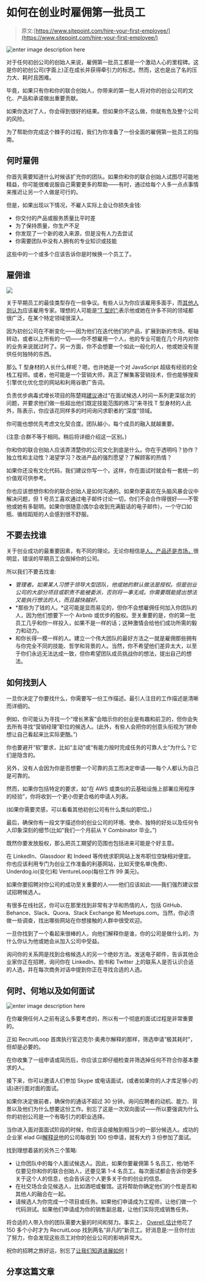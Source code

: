 # 如何在创业时雇佣第一批员工

> 原文:[https://www.sitepoint.com/hire-your-first-employee/](https://www.sitepoint.com/hire-your-first-employee/)

![enter image description here](../Images/7012e40b641778646a939fd4b7337870.png)

对于任何初创公司的创始人来说，雇佣第一批员工都是一个激动人心的里程碑。这是你的初创公司(字面上)正在成长并获得牵引力的标志。然而，这也是出了名的压力大、耗时且困难。

毕竟，如果只有你和你的联合创始人，你带来的第一批人将对你的创业公司的文化、产品和承诺做出重要贡献。

如果你选对了人，你会得到很好的结果。但如果你不这么做，你就有危及整个公司的风险。

为了帮助你完成这个棘手的过程，我们为你准备了一份全面的雇佣第一批员工的指南。

## 何时雇佣

你首先需要知道什么时候该扩充你的团队。如果你和你的联合创始人试图尽可能地精益，你可能很难说服自己需要更多的帮助——有时，通过给每个人多一点点事情来推迟让另一个人做是可行的。

但是，如果出现以下情况，不雇人实际上会让你损失金钱:

*   你交付的产品或服务质量比平时差
*   为了保持质量，你生产不足
*   你发现了一个新的收入来源，但是没有人力去尝试
*   你需要团队中没有人拥有的专业知识或技能

这些中的一个或多个应该告诉你是时候换一个员工了。

## 雇佣谁

![](../Images/05501d2736958189f9cf9e89ded5f0ea.png)

关于早期员工的最佳类型存在一些争议。有些人认为你应该雇用多面手，而[其他人则认为](http://www.inc.com/francesca-fenzi/why-you-should-hire-specialists.html)应该雇用专家。理想的人可能是[“T 型的”:](http://andrewchen.co/building-the-initial-team-for-seed-stage-startups/)表示他或她在许多不同的领域都很广泛，在某个特定领域很深入。

因为初创公司在不断变化——因为他们在迭代他们的产品，扩展到新的市场，枢轴转动，或者以上所有的一切——你不想雇用一个人，他的专业可能在几个月内对你的业务来说就过时了。另一方面，你不会想要一个如此一般化的人，他或她没有提供任何独特的东西。

那么 T 型身材的人长什么样呢？嗯，也许她是一个对 JavaScript 超级有经验的全栈工程师。或者，他可能是一个营销大师，真正了解集客营销技术，但也能够搜索引擎优化优化您的网站和利用谷歌广告词。

负责优步病毒式增长项目的陈楚翔[建议](http://andrewchen.co/building-the-initial-team-for-seed-stage-startups/)通过“在面试候选人时问一系列更深层次的问题，并要求他们做一些超出他们既定技能范围的练习”来寻找 T 型身材的人此外，陈表示，你应该花同样多的时间询问求职者的“深度”领域。

你可能也想优先考虑文化契合度。团队越小，每个成员的融入就越重要。

(注意:合群不等于相同。稍后将详细介绍这一区别。)

你和你的联合创始人应该弄清楚你的公司文化到底是什么。你在乎透明吗？协作？独立性和主动性？渴望学习？改进产品的强烈愿望？了解顾客的热情？

如果你还没有文化代码，我们建议你写一个。这样，你在面试时就会有一套统一的价值观可供参考。

你也应该想想你和你的联合创始人是如何沟通的。如果你更喜欢在头脑风暴会议中解决问题，但 1 号员工喜欢通过电子邮件讨论一切，你们不会合作得很好——不管他或她有多聪明。如果你很随意(偶尔会收到充满脏话的电子邮件)，一个守口如瓶、循规蹈矩的人会感到很不舒服。

## 不要去找谁

关于创业成功的最重要因素，有不同的理论。无论你相信是[人、产品还是市场，](https://www.linkedin.com/pulse/marc-andreessen-product-market-fit-startups-marc-andreessen)很明显，错误的早期员工会毁掉你的公司。

所以我们不要去找谁:

*   *管理者。如果某人习惯于领导大型团队，他或她的默认做法是授权。但是创业公司的大部分项目或职责不能被委派，否则将一事无成。你需要既能提出想法又能执行想法的人，而且越快越好。*
*   *那些为了钱的人。*这可能是显而易见的，但你不会想雇佣任何加入你团队的人，因为他们想要下一个 Airbnb 或优步的股权。至关重要的是，你的第一批员工几乎和你一样投入，如果不是一样的话；这种激情会给他们成功所需的毅力和动力。
*   和你长得一模一样的人。建立一个伟大团队的最好方法之一就是雇佣那些拥有与你完全不同的技能、哲学和背景的人。当然，你不希望他们差异太大，以至于你们永远无法达成一致，但你希望团队成员挑战你的想法，提出自己的想法。

## 如何找到人

一旦你决定了你要找什么，你需要写一份工作描述。最引人注目的工作描述是清晰而详细的。

例如，你可能认为寻找一个“增长黑客”会暗示你的创业是有趣和前卫的，但你会失去所有寻找“营销经理”职位的候选人。(此外，有些人会把你的创意头衔视为“拼命想让自己看起来比实际更酷。”)

你也要避开“软”要求，比如“主动”或“有能力按时完成任务的可靠人士”为什么？它们是隐含的。

另外，没有人会因为你是否想要一个可靠的员工而决定申请——每个人都认为自己是可靠的。

然而，如果你包括特定的要求，如“在 AWS 或类似的云基础设施上部署应用程序的经验”，你将收到一个更小但更合格的申请人列表。

(如果你需要灵感，可以看看其他初创公司有什么类似的职位。)

最后，确保你有一段文字描述你的创业公司的环境、使命、独特的好处以及任何令人印象深刻的细节(比如“我们一个月前从 Y Combinator 毕业。”)

既然你要发放股权，那么把员工期望的范围也包括进来可能是个好主意。

在 LinkedIn、Glassdoor 和 Indeed 等传统求职网站上发布职位空缺相对便宜。你也应该利用专门为创业工作准备的利基网站，比如天使名单(免费)、Underdog.io(变化)和 VentureLoop(每份工作 99 美元)。

如果你要招聘对你公司的成功至关重要的人——他们应该如此——我们强烈建议尝试招聘候选人。

有很多在线社区，你可以在那里找到非常有才华和热情的人，包括 GitHub、Behance、Slack、Quora、Stack Exchange 和 Meetups.com。当然，你必须做一些调查，找出哪些网站在你想接触的人群中很受欢迎。

一旦你找到了一个看起来很棒的人，向他们解释你是谁，你的公司是做什么的，为什么你认为他或她会从加入公司中受益。

询问你的关系网是找到合格候选人的另一个绝妙方法。发送电子邮件，告诉其他企业家你正在招聘，询问你在 LinkedIn、脸书和 Twitter 上的联系人是否认识合适的人选，并在每次商务对话中提到你正在寻找合适的人选。

## 何时、何地以及如何面试

![enter image description here](../Images/d2b3d4d3680b8bc9b5199094d94c230f.png)

在你雇佣任何人之前有这么多要考虑的，所以有一个彻底的面试过程是非常重要的。

正如 RecruitLoop 首席执行官迈克尔·奥弗尔解释的那样，筛选申请“极其耗时”，但却是必要的。

在你收集了一组申请或简历后，你应该立即仔细检查并筛选掉任何不符合你基本要求的人。

接下来，你可以邀请人们参加 Skype 或电话面试，(或者如果你的人才库足够小的话)进行面对面的面试。

如果你决定做前者，确保你的通话不超过 30 分钟。询问应聘者的动机、能力、背景以及他们为什么想要这份工作。别忘了这是一次双向面试——所以要强调为什么你的初创公司是一个有吸引力的职业选择。

当你进入面对面面试阶段的时候，你应该会接触到相当少的一部分候选人。成功的企业家 elad Gil[解释说](http://blog.eladgil.com/2011/06/our-10-step-engineering-hiring-process.html)他的公司每收到 100 份申请，就有大约 3 份参加了面试。

找到理想着装的另外三个策略:

*   让你团队中的每个人面试候选人。因此，如果你要雇佣第 5 名员工，他/她不仅要见你和你的联合创始人，还要见第 1-4 名员工。每次面试都会告诉你更多关于这个人的信息，也会告诉这个人更多关于你的创业的信息。
*   在社交场合会见候选人，比如酒吧或餐馆。这将帮助你确定他们的个性是否和其他人的融合在一起。
*   请候选人为你完成一个项目或任务。如果他们申请成为工程师，让他们做一个代码测试。如果他们申请成为你的销售副总裁，让他们实际完成销售任务。

将合适的人带入你的团队需要大量的时间和努力。事实上， [Overell 估计](http://recruitloop.com/blog/startup-founder-recruiter/)他花了 150 多个小时才为 RecruitLoop 找到两名“非凡的”新员工。好消息是:一旦你付出了努力，你会发现这些员工对你的创业公司的影响非常大。

祝你的招聘之旅好运，别忘了[让我们知道进展如何](https://twitter.com/sitepointdotcom)！

## 分享这篇文章